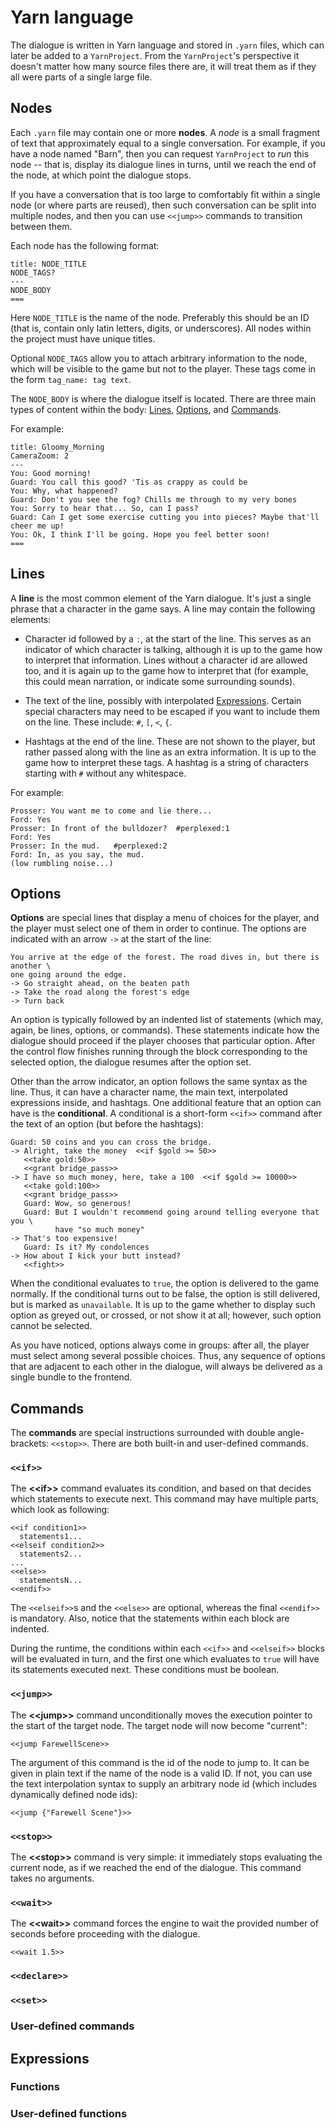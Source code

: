 # Yarn language

The dialogue is written in Yarn language and stored in `.yarn` files, which can later be added to
a `YarnProject`. From the `YarnProject`'s perspective it doesn't matter how many source files there
are, it will treat them as if they all were parts of a single large file.


## Nodes

Each `.yarn` file may contain one or more **nodes**. A *node* is a small fragment of text that
approximately equal to a single conversation. For example, if you have a node named "Barn", then
you can request `YarnProject` to *run* this node -- that is, display its dialogue lines in turns,
until we reach the end of the node, at which point the dialogue stops.

If you have a conversation that is too large to comfortably fit within a single node (or where
parts are reused), then such conversation can be split into multiple nodes, and then you can use
`<<jump>>` commands to transition between them.

Each node has the following format:

```text
title: NODE_TITLE
NODE_TAGS?
---
NODE_BODY
===
```

Here `NODE_TITLE` is the name of the node. Preferably this should be an ID (that is, contain only
latin letters, digits, or underscores). All nodes within the project must have unique titles.

Optional `NODE_TAGS` allow you to attach arbitrary information to the node, which will be visible
to the game but not to the player. These tags come in the form `tag_name: tag text`.

The `NODE_BODY` is where the dialogue itself is located. There are three main types of content
within the body: [Lines](#lines), [Options](#options), and [Commands](#commands).

For example:

```text
title: Gloomy_Morning
CameraZoom: 2
---
You: Good morning!
Guard: You call this good? 'Tis as crappy as could be
You: Why, what happened?
Guard: Don't you see the fog? Chills me through to my very bones
You: Sorry to hear that... So, can I pass?
Guard: Can I get some exercise cutting you into pieces? Maybe that'll cheer me up!
You: Ok, I think I'll be going. Hope you feel better soon!
===
```


## Lines

A **line** is the most common element of the Yarn dialogue. It's just a single phrase that a
character in the game says. A line may contain the following elements:

- Character id followed by a `:`, at the start of the line. This serves as an indicator of which
  character is talking, although it is up to the game how to interpret that information. Lines
  without a character id are allowed too, and it is again up to the game how to interpret that (for
  example, this could mean narration, or indicate some surrounding sounds).

- The text of the line, possibly with interpolated [Expressions](#expressions). Certain special
  characters may need to be escaped if you want to include them on the line. These include: `#`,
  `[`, `<`, `{`.

- Hashtags at the end of the line. These are not shown to the player, but rather passed along with
  the line as an extra information. It is up to the game how to interpret these tags. A hashtag is
  a string of characters starting with `#` without any whitespace.

For example:

```text
Prosser: You want me to come and lie there...
Ford: Yes
Prosser: In front of the bulldozer?  #perplexed:1
Ford: Yes
Prosser: In the mud.   #perplexed:2
Ford: In, as you say, the mud.
(low rumbling noise...)
```


## Options

**Options** are special lines that display a menu of choices for the player, and the player must
select one of them in order to continue. The options are indicated with an arrow `->` at the start
of the line:

```text
You arrive at the edge of the forest. The road dives in, but there is another \
one going around the edge.
-> Go straight ahead, on the beaten path
-> Take the road along the forest's edge
-> Turn back
```

An option is typically followed by an indented list of statements (which may, again, be lines,
options, or commands). These statements indicate how the dialogue should proceed if the player
chooses that particular option. After the control flow finishes running through the block
corresponding to the selected option, the dialogue resumes after the option set.

Other than the arrow indicator, an option follows the same syntax as the line. Thus, it can have a
character name, the main text, interpolated expressions inside, and hashtags. One additional
feature that an option can have is the **conditional**. A conditional is a short-form `<<if>>`
command after the text of an option (but before the hashtags):

```text
Guard: 50 coins and you can cross the bridge.
-> Alright, take the money  <<if $gold >= 50>>
   <<take gold:50>>
   <<grant bridge_pass>>
-> I have so much money, here, take a 100  <<if $gold >= 10000>>
   <<take gold:100>>
   <<grant bridge_pass>>
   Guard: Wow, so generous!
   Guard: But I wouldn't recommend going around telling everyone that you \
          have "so much money"
-> That's too expensive!
   Guard: Is it? My condolences
-> How about I kick your butt instead?
   <<fight>>
```

When the conditional evaluates to `true`, the option is delivered to the game normally. If the
conditional turns out to be false, the option is still delivered, but is marked as `unavailable`.
It is up to the game whether to display such option as greyed out, or crossed, or not show it at
all; however, such option cannot be selected.

As you have noticed, options always come in groups: after all, the player must select among several
possible choices. Thus, any sequence of options that are adjacent to each other in the dialogue,
will always be delivered as a single bundle to the frontend.


## Commands

The **commands** are special instructions surrounded with double angle-brackets: `<<stop>>`. There
are both built-in and user-defined commands.


### `<<if>>`

The **\<\<if\>\>** command evaluates its condition, and based on that decides which statements to
execute next. This command may have multiple parts, which look as following:

```text
<<if condition1>>
  statements1...
<<elseif condition2>>
  statements2...
...
<<else>>
  statementsN...
<<endif>>
```

The `<<elseif>>`s and the `<<else>>` are optional, whereas the final `<<endif>>` is mandatory. Also,
notice that the statements within each block are indented.

During the runtime, the conditions within each `<<if>>` and `<<elseif>>` blocks will be evaluated
in turn, and the first one which evaluates to `true` will have its statements executed next. These
conditions must be boolean.


### `<<jump>>`

The **\<\<jump\>\>** command unconditionally moves the execution pointer to the start of the target
node. The target node will now become "current":

```text
<<jump FarewellScene>>
```

The argument of this command is the id of the node to jump to. It can be given in plain text if the
name of the node is a valid ID. If not, you can use the text interpolation syntax to supply an
arbitrary node id (which includes dynamically defined node ids):

```text
<<jump {"Farewell Scene"}>>
```


### `<<stop>>`

The **\<\<stop\>\>** command is very simple: it immediately stops evaluating the current node, as if
we reached the end of the dialogue. This command takes no arguments.


### `<<wait>>`

The **\<\<wait\>\>** command forces the engine to wait the provided number of seconds before
proceeding with the dialogue.

```text
<<wait 1.5>>
```


### `<<declare>>`


### `<<set>>`


### User-defined commands


## Expressions


### Functions


### User-defined functions
